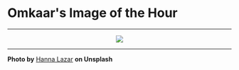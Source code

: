 # Omkaar's Image of the Hour

---

<div align="center">

<a href="https://unsplash.com/photos/palm-fronds-are-lush-and-illuminated-in-green-light-4OXd3VsJZ38">
  <img src="https://images.unsplash.com/photo-1748360434564-f425c0f2668d?crop=entropy&cs=tinysrgb&fit=max&fm=jpg&ixid=M3w3NjA2Nzh8MHwxfHJhbmRvbXx8fHx8fHx8fDE3NTA3MDUyMDB8&ixlib=rb-4.1.0&q=80&w=1080" style="max-width:100%; height:auto;">
</a>



</div>

---

**Photo by** [Hanna Lazar](https://unsplash.com/@potokvarte) **on Unsplash**
